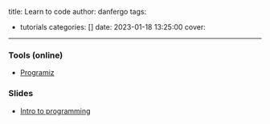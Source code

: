 title: Learn to code
author: danfergo
tags:
  - tutorials
categories: []
date: 2023-01-18 13:25:00
cover:
---
### Tools (online)
- [Programiz](https://www.programiz.com/python-programming/online-compiler/)

### Slides 
- [Intro to programming](slides.html?s=0_basics)


